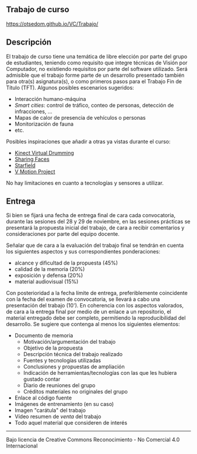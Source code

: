 ## Trabajo de curso

https://otsedom.github.io/VC/Trabajo/


## Descripción

El trabajo de curso tiene una temática de libre elección por parte del grupo de estudiantes, teniendo como requisito que integre técnicas de Visión por Computador, no existiendo requisitos por parte del software utilizado. Será admisible que
el trabajo forme parte de un desarrollo presentado también para otra(s) asignatura(s), o como primeros pasos para el Trabajo Fin de Título (TFT). Algunos posibles escenarios sugeridos:

- Interacción humano-máquina
- *Smart cities*: control de tráfico, conteo de personas, detección de infracciones, ...
- Mapas de calor de presencia de vehículos o personas
- Monitorización de fauna
- etc.


Posibles inspiraciones que añadir a otras ya vistas durante el curso:

- [Kinect Virtual Drumming](https://youtu.be/IBr3-nWQvJ4?feature=shared)
- [Sharing Faces](https://vimeo.com/96549043)
- [Starfield](https://vimeo.com/13301486)
- [V Motion Project](https://youtu.be/YERtJ-5wlhM?feature=shared)

No hay limitaciones en cuanto a tecnologías y sensores a utilizar.

## Entrega

Si bien se fijará una fecha de entrega final de cara cada convocatoria, durante las sesiones del 28 y 29 de noviembre, en las sesiones prácticas se presentará la propuesta inicial del trabajo, de cara a recibir comentarios y consideraciones por parte del equipo docente.


Señalar que de cara a la evaluación del trabajo final se tendrán en cuenta los siguientes aspectos y sus correspondientes ponderaciones:
- alcance y dificultad de la propuesta (45%)
- calidad de la memoria (20%)
- exposición y defensa (20%)
- material audiovisual (15%)

Con posterioridad a la fecha límite de entrega, preferiblemente coincidente con la fecha del examen de convocatoria, se llevará a cabo una presentación del trabajo (10'). En coherencia con los aspectos valorados, de cara a la entrega final por medio de un enlace a un repositorio, el material entregado debe ser completo, permitiendo la reproducibilidad del desarrollo. Se sugiere que contenga al menos los siguientes elementos:

- Documento de memoria
  - Motivación/argumentación del trabajo
  - Objetivo de la propuesta
  - Descripción técnica del trabajo realizado
  - Fuentes y tecnologías utilizadas
  - Conclusiones y propuestas de ampliación
  - Indicación de herramientas/tecnologías con las que les hubiera gustado contar
  - Diario de reuniones del grupo
  - Créditos materiales no originales del grupo
- Enlace al código fuente
- Imágenes de entrenamiento (en su caso)
- Imagen "carátula" del trabajo
- Vídeo resumen de *venta* del trabajo
- Todo aquel material que consideren de interés


***
Bajo licencia de Creative Commons Reconocimiento - No Comercial 4.0 Internacional
